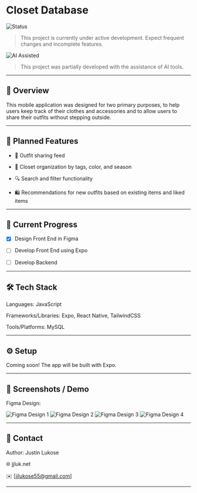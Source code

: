 # Closet Database

![Status](https://img.shields.io/badge/status-in_development-yellow)

> This project is currently under active development. Expect frequent changes and incomplete features.

![AI Assisted](https://img.shields.io/badge/flag-AI_Assisted-8A2BE2)

> This project was partially developed with the assistance of AI tools.  

---

## 📖 Overview

This mobile application was designed for two primary purposes, to help users keep track of their clothes and accessories and to allow users to share their outfits without stepping outside.

---

## 🧩 Planned Features

- 📸 Outfit sharing feed

- 🧥 Closet organization by tags, color, and season

- 🔍 Search and filter functionality

- 🛍️ Recommendations for new outfits based on existing items and liked items

---

## 🚀 Current Progress

- [x] Design Front End in Figma

- [ ] Develop Front End using Expo

- [ ] Develop Backend

---

## 🛠️ Tech Stack

Languages: JavaScript

Frameworks/Libraries: Expo, React Native, TailwindCSS

Tools/Platforms: MySQL

---

## ⚙️ Setup

Coming soon! The app will be built with Expo.

---

## 📸 Screenshots / Demo

Figma Design: 

![Figma Design 1](./assets/demo/figma_1.png)
![Figma Design 2](./assets/demo/figma_2.png)
![Figma Design 3](./assets/demo/figma_3.png)
![Figma Design 4](./assets/demo/figma_4.png)

---

## 💬 Contact

Author: Justin Lukose

🌐 jjluk.net

✉️ [jjlukose55@gmail.com]

---

